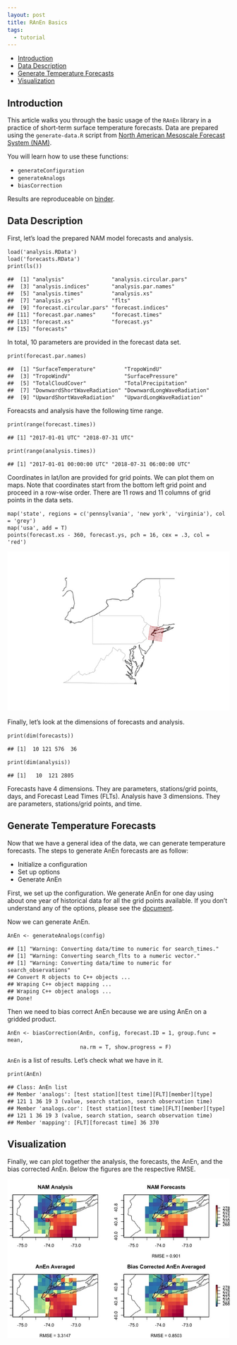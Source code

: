 ```yaml
---
layout: post
title: RAnEn Basics
tags:
  - tutorial
---
```


<!-- vim-markdown-toc GitLab -->

* [Introduction](#introduction)
* [Data Description](#data-description)
* [Generate Temperature Forecasts](#generate-temperature-forecasts)
* [Visualization](#visualization)

<!-- vim-markdown-toc -->

## Introduction

This article walks you through the basic usage of the `RAnEn` library in
a practice of short-term surface temperature forecasts. Data are
prepared using the `generate-data.R` script from [North American
Mesoscale Forecast System
(NAM)](https://www.ncdc.noaa.gov/data-access/model-data/model-datasets/north-american-mesoscale-forecast-system-nam).

You will learn how to use these functions:

-   `generateConfiguration`
-   `generateAnalogs`
-   `biasCorrection`

Results are reproduceable on [binder](https://mybinder.org/v2/gh/Weiming-Hu/AnalogsEnsemble/master).

## Data Description

First, let’s load the prepared NAM model forecasts and analysis.

```
load('analysis.RData')
load('forecasts.RData')
print(ls())
```

    ##  [1] "analysis"               "analysis.circular.pars"
    ##  [3] "analysis.indices"       "analysis.par.names"    
    ##  [5] "analysis.times"         "analysis.xs"           
    ##  [7] "analysis.ys"            "flts"                  
    ##  [9] "forecast.circular.pars" "forecast.indices"      
    ## [11] "forecast.par.names"     "forecast.times"        
    ## [13] "forecast.xs"            "forecast.ys"           
    ## [15] "forecasts"

In total, 10 parameters are provided in the forecast data set.

```
print(forecast.par.names)
```

    ##  [1] "SurfaceTemperature"         "TropoWindU"                
    ##  [3] "TropoWindV"                 "SurfacePressure"           
    ##  [5] "TotalCloudCover"            "TotalPrecipitation"        
    ##  [7] "DownwardShortWaveRadiation" "DownwardLongWaveRadiation" 
    ##  [9] "UpwardShortWaveRadiation"   "UpwardLongWaveRadiation"

Foreacsts and analysis have the following time range.

```
print(range(forecast.times))
```

    ## [1] "2017-01-01 UTC" "2018-07-31 UTC"

```
print(range(analysis.times))
```

    ## [1] "2017-01-01 00:00:00 UTC" "2018-07-31 06:00:00 UTC"

Coordinates in lat/lon are provided for grid points. We can plot them on
maps. Note that coordinates start from the bottom left grid point and
proceed in a row-wise order. There are 11 rows and 11 columns of grid
points in the data sets.

```
map('state', regions = c('pennsylvania', 'new york', 'virginia'), col = 'grey')
map('usa', add = T)
points(forecast.xs - 360, forecast.ys, pch = 16, cex = .3, col = 'red')
```

![Geography of the region of interest](https://github.com/Weiming-Hu/AnalogsEnsemble/raw/gh-pages/assets/posts/2018-11-04-demo-1-RAnEn-basics/geography.jpg)

Finally, let’s look at the dimensions of forecasts and analysis.

```
print(dim(forecasts))
```

    ## [1]  10 121 576  36

```
print(dim(analysis))
```

    ## [1]   10  121 2805

Forecasts have 4 dimensions. They are parameters, stations/grid points,
days, and Forecast Lead Times (FLTs). Analysis have 3 dimensions. They
are parameters, stations/grid points, and time.

## Generate Temperature Forecasts

Now that we have a general idea of the data, we can generate temperature
forecasts. The steps to generate AnEn forecasts are as follow:

-   Initialize a configuration
-   Set up options
-   Generate AnEn

First, we set up the configuration. We generate AnEn for one day using
about one year of historical data for all the grid points available. If
you don’t understand any of the options, please see the
[document](https://weiming-hu.github.io/AnalogsEnsemble/R/reference/generateConfiguration.html).

Now we can generate AnEn.

```
AnEn <- generateAnalogs(config)
```

    ## [1] "Warning: Converting data/time to numeric for search_times."
    ## [1] "Warning: Converting search_flts to a numeric vector."
    ## [1] "Warning: Converting data/time to numeric for search_observations"
    ## Convert R objects to C++ objects ...
    ## Wraping C++ object mapping ...
    ## Wraping C++ object analogs ...
    ## Done!

Then we need to bias correct AnEn because we are using AnEn on a gridded
product.

```
AnEn <- biasCorrection(AnEn, config, forecast.ID = 1, group.func = mean,
                       na.rm = T, show.progress = F)
```

`AnEn` is a list of results. Let’s check what we have in it.

```
print(AnEn)
```

    ## Class: AnEn list
    ## Member 'analogs': [test station][test time][FLT][member][type]
    ## 121 1 36 19 3 (value, search station, search observation time)
    ## Member 'analogs.cor': [test station][test time][FLT][member][type]
    ## 121 1 36 19 3 (value, search station, search observation time)
    ## Member 'mapping': [FLT][forecast time] 36 370

## Visualization

Finally, we can plot together the analysis, the forecasts, the AnEn, and
the bias corrected AnEn. Below the figures are the respective RMSE.

![Result comparison](https://github.com/Weiming-Hu/AnalogsEnsemble/raw/gh-pages/assets/posts/2018-11-04-demo-1-RAnEn-basics/results.jpg)
